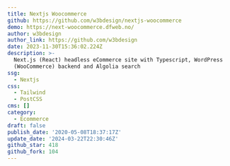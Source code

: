 ```yaml
---
title: Nextjs Woocommerce
github: https://github.com/w3bdesign/nextjs-woocommerce
demo: https://next-woocommerce.dfweb.no/
author: w3bdesign
author_link: https://github.com/w3bdesign
date: 2023-11-30T15:36:02.224Z
description: >-
  Next.js (React) headless eCommerce site with Typescript, WordPress
  (WooCommerce) backend and Algolia search
ssg:
  - Nextjs
css:
  - Tailwind
  - PostCSS
cms: []
category:
  - Ecommerce
draft: false
publish_date: '2020-05-08T18:37:17Z'
update_date: '2024-03-22T22:30:46Z'
github_star: 418
github_fork: 104
---
```

